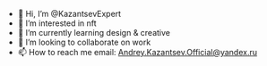 - 👋 Hi, I’m @KazantsevExpert
- 👀 I’m interested in nft
- 🌱 I’m currently learning design & creative
- 💞️ I’m looking to collaborate on work
- 📫 How to reach me email: Andrey.Kazantsev.Official@yandex.ru

<!---
KazantsevExpert/KazantsevExpert is a ✨ special ✨ repository because its `README.md` (this file) appears on your GitHub profile.
You can click the Preview link to take a look at your changes.
--->

